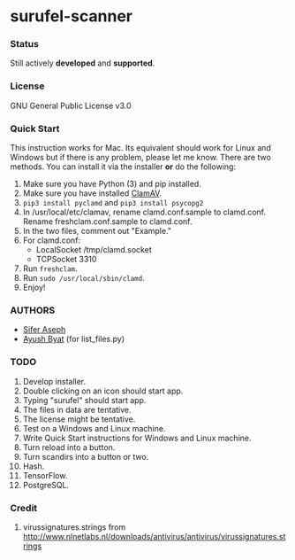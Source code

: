 # surufel-scanner

### Status

Still actively **developed** and **supported**.

### License

GNU General Public License v3.0

### Quick Start

This instruction works for Mac. Its equivalent should work for Linux and Windows but if there is any problem, please let me know.
There are two methods. You can install it via the installer **or** do the following:

1. Make sure you have Python (3) and pip installed.
2. Make sure you have installed [ClamAV](https://www.clamav.net).
3. `pip3 install pyclamd` and `pip3 install psycopg2`
4. In /usr/local/etc/clamav, rename clamd.conf.sample to clamd.conf. Rename freshclam.conf.sample to clamd.conf.
5. In the two files, comment out "Example."
6. For clamd.conf:
    * LocalSocket /tmp/clamd.socket
    * TCPSocket 3310
7. Run `freshclam`.
8. Run `sudo /usr/local/sbin/clamd`.
9. Enjoy!

### AUTHORS

* [Sifer Aseph](https://github.com/Surufel)
* [Ayush Byat](https://github.com/AyushBhat) (for list_files.py)

### TODO

1. Develop installer.
2. Double clicking on an icon should start app.
3. Typing "surufel" should start app.
4. The files in data are tentative.
5. The license might be tentative.
6. Test on a Windows and Linux machine.
7. Write Quick Start instructions for Windows and Linux machine.
8. Turn reload into a button.
9. Turn scandirs into a button or two.
10. Hash.
11. TensorFlow.
12. PostgreSQL.

### Credit

1. virussignatures.strings from http://www.nlnetlabs.nl/downloads/antivirus/antivirus/virussignatures.strings
